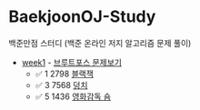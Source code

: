  # BaekjoonOJ-Study
백준만점 스터디 (백준 온라인 저지 알고리즘 문제 풀이) 

+ [week1](src/week1) - [브루트포스 문제보기](https://www.acmicpc.net/step/22)
  + ✅ 1    2798    [블랙잭](src/week1/블랙잭.java)
  + ✅ 3    7568    [덩치](src/week1/덩치2.java)
  + ✅ 5    1436    [영화감독 숌](src/week1/영화감독숌.java)
